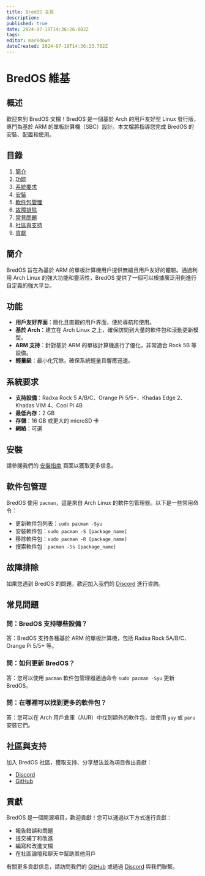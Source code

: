 ```yaml
---
title: BredOS 主頁
description: 
published: true
date: 2024-07-19T14:36:26.002Z
tags: 
editor: markdown
dateCreated: 2024-07-19T14:36:23.702Z
---
```


# BredOS 維基

## 概述
歡迎來到 BredOS 文檔！BredOS 是一個基於 Arch 的用戶友好型 Linux 發行版，專門為基於 ARM 的單板計算機（SBC）設計。本文檔將指導您完成 BredOS 的安裝、配置和使用。

## 目錄
1. [簡介](#簡介)
2. [功能](#功能)
3. [系統要求](#系統要求)
4. [安裝](/installation)
6. [軟件包管理](#軟件包管理)
7. [故障排除](#故障排除)
8. [常見問題](#常見問題)
9. [社區與支持](#社區與支持)
10. [貢獻](#貢獻)

## 簡介
BredOS 旨在為基於 ARM 的單板計算機用戶提供無縫且用戶友好的體驗。通過利用 Arch Linux 的強大功能和靈活性，BredOS 提供了一個可以根據廣泛用例進行自定義的強大平台。

## 功能
- **用戶友好界面**：簡化且直觀的用戶界面，便於導航和使用。
- **基於 Arch**：建立在 Arch Linux 之上，確保訪問到大量的軟件包和滾動更新模型。
- **ARM 支持**：針對基於 ARM 的單板計算機進行了優化，非常適合 Rock 5B 等設備。
- **輕量級**：最小化冗餘，確保系統輕量且響應迅速。

## 系統要求
- **支持設備**：Radxa Rock 5 A/B/C、Orange Pi 5/5+、Khadas Edge 2、Khadas VIM 4、Cool Pi 4B
- **最低內存**：2 GB
- **存儲**：16 GB 或更大的 microSD 卡
- **網絡**：可選

## 安裝
請參閱我們的 [安裝指南](/installation) 頁面以獲取更多信息。

## 軟件包管理
BredOS 使用 `pacman`，這是來自 Arch Linux 的軟件包管理器。以下是一些常用命令：
- 更新軟件包列表：`sudo pacman -Syu`
- 安裝軟件包：`sudo pacman -S [package_name]`
- 移除軟件包：`sudo pacman -R [package_name]`
- 搜索軟件包：`pacman -Ss [package_name]`

## 故障排除
如果您遇到 BredOS 的問題，歡迎加入我們的 [Discord](https://discord.gg/jwhxuyKXaa) 進行咨詢。

## 常見問題
### 問：BredOS 支持哪些設備？
答：BredOS 支持各種基於 ARM 的單板計算機，包括 Radxa Rock 5A/B/C、Orange Pi 5/5+ 等。

### 問：如何更新 BredOS？
答：您可以使用 `pacman` 軟件包管理器通過命令 `sudo pacman -Syu` 更新 BredOS。

### 問：在哪裡可以找到更多的軟件包？
答：您可以在 Arch 用戶倉庫（AUR）中找到額外的軟件包，並使用 `yay` 或 `paru` 安裝它們。

## 社區與支持
加入 BredOS 社區，獲取支持、分享想法並為項目做出貢獻：
- [Discord](https://discord.gg/jwhxuyKXaa)
- [GitHub](http://github.com/BredOS)

## 貢獻
BredOS 是一個開源項目，歡迎貢獻！您可以通過以下方式進行貢獻：
- 報告錯誤和問題
- 提交補丁和改進
- 編寫和改進文檔
- 在社區論壇和聊天中幫助其他用戶

有關更多貢獻信息，請訪問我們的 [GitHub](http://github.com/BredOS) 或通過 [Discord](https://discord.gg/jwhxuyKXaa) 與我們聯繫。

